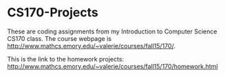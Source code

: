 # CS170-Projects
These are coding assignments from my Introduction to Computer Science CS170 class. 
The course webpage is http://www.mathcs.emory.edu/~valerie/courses/fall15/170/.

This is the link to the homework projects: http://www.mathcs.emory.edu/~valerie/courses/fall15/170/homework.html
